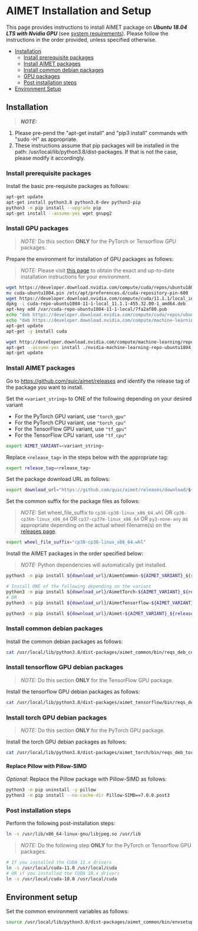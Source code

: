 # AIMET Installation and Setup
This page provides instructions to install AIMET package on ***Ubuntu 18.04 LTS with Nvidia GPU*** (see [system requirements]( docker_install.md#requirements)). Please follow the instructions in the order provided, unless specified otherwise.

- [Installation](#installation)
    - [Install prerequisite packages](#install-prerequisite-packages)
    - [Install AIMET packages](#install-aimet-packages)
    - [Install common debian packages](#install-common-debian-packages)
    - [GPU packages](#install-GPU-packages)
    - [Post installation steps](#post-installation-steps)
- [Environment Setup](#environment-setup)

## Installation

> **_NOTE:_**  
 1. Please pre-pend the "apt-get install" and "pip3 install" commands with "sudo -H" as appropriate.
 2. These instructions assume that pip packages will be installed in the path: /usr/local/lib/python3.8/dist-packages. If that is not the case, please modify it accordingly.

### Install prerequisite packages
Install the basic pre-requisite packages as follows:
```bash
apt-get update
apt-get install python3.8 python3.8-dev python3-pip
python3 -m pip install --upgrade pip
apt-get install --assume-yes wget gnupg2
```

### Install GPU packages
> _NOTE:_ Do this section **ONLY** for the PyTorch or Tensorflow *GPU* packages.

Prepare the environment for installation of GPU packages as follows:
> _NOTE:_ Please visit [this page](https://developer.nvidia.com/cuda-11.1.1-download-archive) to obtain the exact and up-to-date installation instructions for your environment.

```bash
wget https://developer.download.nvidia.com/compute/cuda/repos/ubuntu1804/x86_64/cuda-ubuntu1804.pin
mv cuda-ubuntu1804.pin /etc/apt/preferences.d/cuda-repository-pin-600
wget https://developer.download.nvidia.com/compute/cuda/11.1.1/local_installers/cuda-repo-ubuntu1804-11-1-local_11.1.1-455.32.00-1_amd64.deb
dpkg -i cuda-repo-ubuntu1804-11-1-local_11.1.1-455.32.00-1_amd64.deb
apt-key add /var/cuda-repo-ubuntu1804-11-1-local/7fa2af80.pub
echo "deb https://developer.download.nvidia.com/compute/cuda/repos/ubuntu1804/x86_64 /" > /etc/apt/sources.list.d/cuda.list
echo "deb https://developer.download.nvidia.com/compute/machine-learning/repos/ubuntu1804/x86_64 /" > /etc/apt/sources.list.d/nvidia-ml.list
apt-get update
apt-get -y install cuda

wget http://developer.download.nvidia.com/compute/machine-learning/repos/ubuntu1804/x86_64/nvidia-machine-learning-repo-ubuntu1804_1.0.0-1_amd64.deb
apt-get --assume-yes install ./nvidia-machine-learning-repo-ubuntu1804_1.0.0-1_amd64.deb
apt-get update
```

### Install AIMET packages
Go to https://github.com/quic/aimet/releases and identify the release tag of the package you want to install. 

Set the `<variant_string>` to ONE of the following depending on your desired variant
- For the PyTorch GPU variant, use `"torch_gpu"`
- For the PyTorch CPU variant, use `"torch_cpu"`
- For the TensorFlow GPU variant, use `"tf_gpu"`
- For the TensorFlow CPU variant, use `"tf_cpu"`
```bash
export AIMET_VARIANT=<variant_string>
```

Replace `<release_tag>` in the steps below with the appropriate tag:
```bash
export release_tag=<release_tag>
```

Set the package download URL as follows:
```bash
export download_url="https://github.com/quic/aimet/releases/download/${release_tag}"
```

Set the common suffix for the package files as follows:
> _NOTE:_ Set wheel_file_suffix to `cp38-cp38-linux_x86_64.whl` OR `cp36-cp36m-linux_x86_64` OR `cp37-cp37m-linux_x86_64` OR `py3-none-any` as appropriate depending on the actual wheel filename(s) on the [releases page](https://github.com/quic/aimet/releases).
```bash
export wheel_file_suffix="cp38-cp38-linux_x86_64.whl"
```

Install the AIMET packages in the order specified below:
> _NOTE:_ Python dependencies will automatically get installed.
```bash
python3 -m pip install ${download_url}/AimetCommon-${AIMET_VARIANT}_${release_tag}-${wheel_file_suffix}

# Install ONE of the following depending on the variant
python3 -m pip install ${download_url}/AimetTorch-${AIMET_VARIANT}_${release_tag}-${wheel_file_suffix} -f https://download.pytorch.org/whl/torch_stable.html
# OR
python3 -m pip install ${download_url}/AimetTensorflow-${AIMET_VARIANT}_${release_tag}-${wheel_file_suffix}

python3 -m pip install ${download_url}/Aimet-${AIMET_VARIANT}_${release_tag}-${wheel_file_suffix}
```

### Install common debian packages
Install the common debian packages as follows:
```bash
cat /usr/local/lib/python3.8/dist-packages/aimet_common/bin/reqs_deb_common.txt | xargs apt-get --assume-yes install
```

### Install tensorflow GPU debian packages
> _NOTE:_ Do this section **ONLY** for the TensorFlow GPU package.

Install the tensorflow GPU debian packages as follows:
```bash
cat /usr/local/lib/python3.8/dist-packages/aimet_tensorflow/bin/reqs_deb_tf_gpu.txt | xargs apt-get --assume-yes install
```

### Install torch GPU debian packages
> _NOTE:_ Do this section **ONLY** for the PyTorch GPU package.

Install the torch GPU debian packages as follows:
```bash
cat /usr/local/lib/python3.8/dist-packages/aimet_torch/bin/reqs_deb_torch_gpu.txt | xargs apt-get --assume-yes install
```

#### Replace Pillow with Pillow-SIMD
*Optional*: Replace the Pillow package with Pillow-SIMD as follows:
```bash
python3 -m pip uninstall -y pillow
python3 -m pip install --no-cache-dir Pillow-SIMD==7.0.0.post3
```

### Post installation steps
Perform the following post-installation steps:
```bash
ln -s /usr/lib/x86_64-linux-gnu/libjpeg.so /usr/lib
```

> _NOTE:_ Do the following step **ONLY** for the PyTorch or Tensorflow GPU packages.
```bash
# If you installed the CUDA 11.x drivers
ln -s /usr/local/cuda-11.0 /usr/local/cuda
# OR if you installed the CUDA 10.x drivers
ln -s /usr/local/cuda-10.0 /usr/local/cuda
```

## Environment setup
Set the common environment variables as follows:
```bash
source /usr/local/lib/python3.8/dist-packages/aimet_common/bin/envsetup.sh
```

